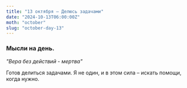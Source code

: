 ```yaml
---
title: "13 октября – Делюсь задачами"
date: "2024-10-13T06:00:00Z"
moth: "october"
slug: "october-day-13"
---
```


### Мысли на день. 
_"Вера без действий - мертва"_

Готов делиться задачами. Я не один, и в этом сила – искать помощи, когда нужно.
